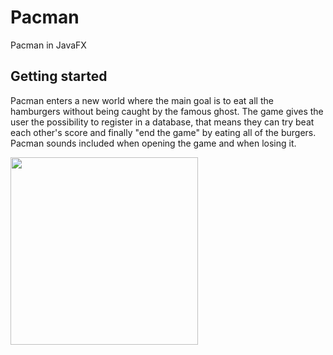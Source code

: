 # Pacman
Pacman in JavaFX

## Getting started
Pacman enters a new world where the main goal is to eat all the hamburgers without being caught by the famous ghost. The game gives the user the possibility to register in a database, that means they can try beat each other's score and finally "end the game" by eating all of the burgers. Pacman sounds included when opening the game and when losing it.

<img src="pacman1.png" width="300">
